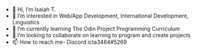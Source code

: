 - 👋 Hi, I’m Isaiah T.
- 👀 I’m interested in Web/App Development, International Development, Linguistics
- 🌱 I’m currently learning The Odin Project Programming Curriculum
- 💞️ I’m looking to collaborate on learning to program and create projects 
- 📫 How to reach me- Discord icta3464#5269

<!---
isaiaht3464/isaiaht3464 is a ✨ special ✨ repository because its `README.md` (this file) appears on your GitHub profile.
You can click the Preview link to take a look at your changes.
--->
